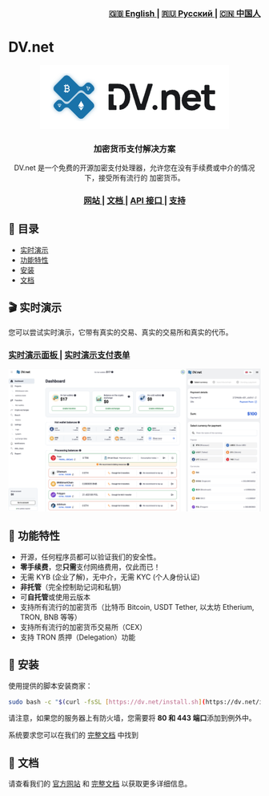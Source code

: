 <div align="right">
  <h3>
    <a href="https://github.com/dv-net/.github/blob/main/profile/README.md">
      🇬🇧 English
    </a>
    <span> | </span>
    <a href="https://github.com/dv-net/.github/blob/main/profile/ru/README.md">
      🇷🇺 Русский
    </a>
    <span> | </span>
    <a href="https://github.com/dv-net/.github/blob/main/profile/zh/README.md">
      🇨🇳 中国人
    </a>
  </h3>
</div>

# DV.net

<div align="center">
  <img src="../assets/01.main-banner.png">
</div>



<h3 align="center">
  加密货币支付解决方案
</h3>

<p align="center"> DV.net 是一个免费的开源加密支付处理器，允许您在没有手续费或中介的情况下，接受所有流行的
加密货币。
</p>

<div align="center">
  <h3>
    <a href="https://dv.net">
      网站
    </a>
    <span> | </span>
    <a href="https://docs.dv.net">
      文档
    </a>
    <span> | </span>
    <a href="https://docs.dv.net/en/operations/post-v1-external-wallet.html">
      API 接口
    </a>
    <span> | </span>
    <a href="https://dv.net/#support">
      支持
    </a>
  </h3>
</div>

## 📑 目录

* [实时演示](#-live-demo)
* [功能特性](#-features)
* [安装](#-installation)
* [文档](#-documentation)

## 🎬 实时演示

您可以尝试实时演示，它带有真实的交易、真实的交易所和真实的代币。

<div align="left">
  <h3>
    <a href="https://demo.dv.net/dv-admin/dashboard">
      实时演示面板
    </a>
    <span> | </span>
    <a href="https://demo.dv.net/pay/wallet/7d029e2e-840b-46f8-b898-2694306d119d?amount=15">
      实时演示支付表单
    </a>
  </h3>
</div>


![dv-panel](../assets/02.dv-panel-and-pay-form.png)



## 🌟 功能特性

* 开源，任何程序员都可以验证我们的安全性。
* **零手续费**，您**只需**支付网络费用，仅此而已！
* 无需 KYB (企业了解)，无中介，无需 KYC (个人身份认证)
* **非托管**（完全控制助记词和私钥）
* 可**自托管**或使用云版本
* 支持所有流行的加密货币（比特币 Bitcoin, USDT Tether, 以太坊 Etherium, TRON, BNB 等等）
* 支持所有流行的加密货币交易所（CEX）
* 支持 TRON 质押（Delegation）功能


## 🚀 安装

使用提供的脚本安装商家：

```bash
sudo bash -c "$(curl -fsSL [https://dv.net/install.sh](https://dv.net/install.sh))"
````

请注意，如果您的服务器上有防火墙，您需要将 **80 和 443 端口**添加到例外中。

系统要求您可以在我们的 [完整文档](https://docs.dv.net/) 中找到

## 📗 文档

请查看我们的 [官方网站](https://dv.net/) 和 [完整文档](https://docs.dv.net/) 以获取更多详细信息。
